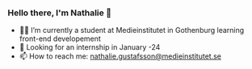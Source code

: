 ### Hello there, I'm Nathalie 👋
- 👩‍💻 I’m currently a student at Medieinstitutet in Gothenburg learning front-end developement 
- 🔭 Looking for an internship in January -24
- 📫 How to reach me: nathalie.gustafsson@medieinstitutet.se

<!--
**nathaliegustafsson/nathaliegustafsson** is a ✨ _special_ ✨ repository because its `README.md` (this file) appears on your GitHub profile.

Here are some ideas to get you started:


- 🌱 I’m currently learning ...
- 👯 I’m looking to collaborate on ...
- 🤔 I’m looking for help with ...
- 💬 Ask me about ...
x
- 😄 Pronouns: ...
- ⚡ Fun fact: ...
-->
